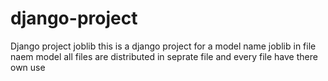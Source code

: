 # django-project
Django project joblib
 this is a django project for a model name joblib in file naem model all files are distributed in seprate file and every file have there own use

